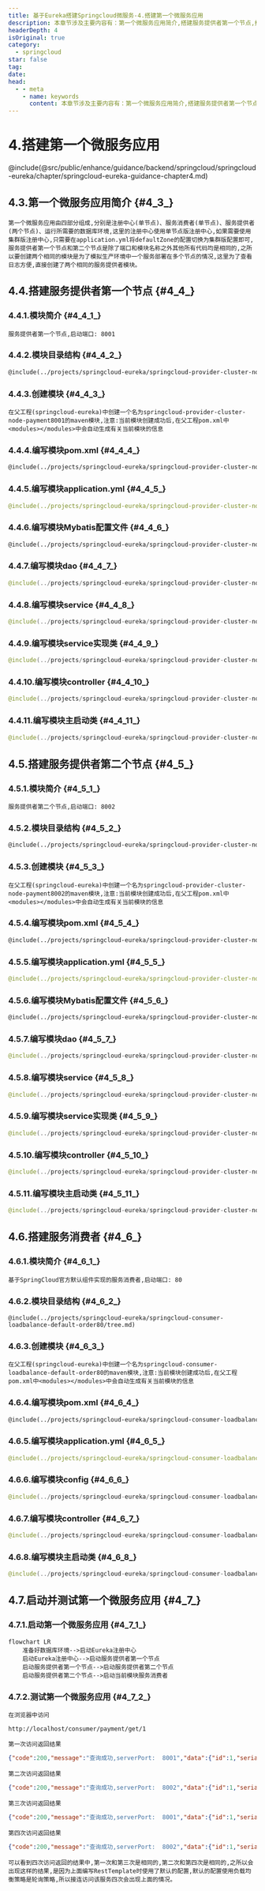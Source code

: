 ```yaml
---
title: 基于Eureka搭建Springcloud微服务-4.搭建第一个微服务应用
description: 本章节涉及主要内容有：第一个微服务应用简介,搭建服务提供者第一个节点,搭建服务提供者第二个节点,搭建服务消费者,启动并测试第一个微服务应用,具体每个小节中包含的内容可使通过下面的章节内容大纲进行查看,所有代码均经过严格测试，可直接复制运行即可。
headerDepth: 4
isOriginal: true
category:
  - springcloud
star: false
tag:
date: 
head:
  - - meta
    - name: keywords
      content: 本章节涉及主要内容有：第一个微服务应用简介,搭建服务提供者第一个节点,搭建服务提供者第二个节点,搭建服务消费者,启动并测试第一个微服务应用,具体每个小节中包含的内容可使通过下面的章节内容大纲进行查看,所有代码均经过严格测试，可直接复制运行即可。
---
```


# 4.搭建第一个微服务应用
@include(@src/public/enhance/guidance/backend/springcloud/springcloud-eureka/chapter/springcloud-eureka-guidance-chapter4.md)
## 4.3.第一个微服务应用简介 {#4_3_}
    第一个微服务应用由四部分组成,分别是注册中心(单节点)、服务消费者(单节点)、服务提供者(两个节点)、运行所需要的数据库环境,这里的注册中心使用单节点版注册中心,如果需要使用集群版注册中心,只需要在application.yml将defaultZone的配置切换为集群版配置即可,服务提供者第一个节点和第二个节点是除了端口和模块名称之外其他所有代码均是相同的,之所以要创建两个相同的模块是为了模拟生产环境中一个服务部署在多个节点的情况,这里为了查看日志方便,直接创建了两个相同的服务提供者模块。
## 4.4.搭建服务提供者第一个节点 {#4_4_}
### 4.4.1.模块简介 {#4_4_1_}
    服务提供者第一个节点,启动端口: 8001
### 4.4.2.模块目录结构 {#4_4_2_}
```md
@include(../projects/springcloud-eureka/springcloud-provider-cluster-node-payment8001/tree.md)
```
### 4.4.3.创建模块 {#4_4_3_}
	在父工程(springcloud-eureka)中创建一个名为springcloud-provider-cluster-node-payment8001的maven模块,注意:当前模块创建成功后,在父工程pom.xml中<modules></modules>中会自动生成有关当前模块的信息
### 4.4.4.编写模块pom.xml {#4_4_4_}
```xml
@include(../projects/springcloud-eureka/springcloud-provider-cluster-node-payment8001/pom.xml)
```
### 4.4.5.编写模块application.yml {#4_4_5_}
```yml
@include(../projects/springcloud-eureka/springcloud-provider-cluster-node-payment8001/src/main/resources/application.yml)
```
### 4.4.6.编写模块Mybatis配置文件 {#4_4_6_}
```xml
@include(../projects/springcloud-eureka/springcloud-provider-cluster-node-payment8001/src/main/resources/mapper/PaymentMapper.xml)
```
### 4.4.7.编写模块dao {#4_4_7_}
```java
@include(../projects/springcloud-eureka/springcloud-provider-cluster-node-payment8001/src/main/java//org/openatom/springcloud/dao/PaymentDao.java)
```
### 4.4.8.编写模块service {#4_4_8_}
```java
@include(../projects/springcloud-eureka/springcloud-provider-cluster-node-payment8001/src/main/java//org/openatom/springcloud/service/PaymentService.java)
```
### 4.4.9.编写模块service实现类 {#4_4_9_}
```java
@include(../projects/springcloud-eureka/springcloud-provider-cluster-node-payment8001/src/main/java//org/openatom/springcloud/service/impl/PaymentServiceImpl.java)
```
### 4.4.10.编写模块controller {#4_4_10_}
```java
@include(../projects/springcloud-eureka/springcloud-provider-cluster-node-payment8001/src/main/java//org/openatom/springcloud/controller/PaymentController.java)
```
### 4.4.11.编写模块主启动类 {#4_4_11_}
```java
@include(../projects/springcloud-eureka/springcloud-provider-cluster-node-payment8001/src/main/java//org/openatom/springcloud/PaymentServiceProviderClusterNode8001.java)
```

## 4.5.搭建服务提供者第二个节点 {#4_5_}
### 4.5.1.模块简介 {#4_5_1_}
    服务提供者第二个节点,启动端口: 8002
### 4.5.2.模块目录结构 {#4_5_2_}
```md
@include(../projects/springcloud-eureka/springcloud-provider-cluster-node-payment8002/tree.md)
```
### 4.5.3.创建模块 {#4_5_3_}
	在父工程(springcloud-eureka)中创建一个名为springcloud-provider-cluster-node-payment8002的maven模块,注意:当前模块创建成功后,在父工程pom.xml中<modules></modules>中会自动生成有关当前模块的信息
### 4.5.4.编写模块pom.xml {#4_5_4_}
```xml
@include(../projects/springcloud-eureka/springcloud-provider-cluster-node-payment8002/pom.xml)
```
### 4.5.5.编写模块application.yml {#4_5_5_}
```yml
@include(../projects/springcloud-eureka/springcloud-provider-cluster-node-payment8002/src/main/resources/application.yml)
```
### 4.5.6.编写模块Mybatis配置文件 {#4_5_6_}
```xml
@include(../projects/springcloud-eureka/springcloud-provider-cluster-node-payment8002/src/main/resources/mapper/PaymentMapper.xml)
```
### 4.5.7.编写模块dao {#4_5_7_}
```java
@include(../projects/springcloud-eureka/springcloud-provider-cluster-node-payment8002/src/main/java//org/openatom/springcloud/dao/PaymentDao.java)
```
### 4.5.8.编写模块service {#4_5_8_}
```java
@include(../projects/springcloud-eureka/springcloud-provider-cluster-node-payment8002/src/main/java//org/openatom/springcloud/service/PaymentService.java)
```
### 4.5.9.编写模块service实现类 {#4_5_9_}
```java
@include(../projects/springcloud-eureka/springcloud-provider-cluster-node-payment8002/src/main/java//org/openatom/springcloud/service/impl/PaymentServiceImpl.java)
```
### 4.5.10.编写模块controller {#4_5_10_}
```java
@include(../projects/springcloud-eureka/springcloud-provider-cluster-node-payment8002/src/main/java//org/openatom/springcloud/controller/PaymentController.java)
```
### 4.5.11.编写模块主启动类 {#4_5_11_}
```java
@include(../projects/springcloud-eureka/springcloud-provider-cluster-node-payment8002/src/main/java//org/openatom/springcloud/PaymentServiceProviderClusterNode8002.java)
```

## 4.6.搭建服务消费者 {#4_6_}
### 4.6.1.模块简介 {#4_6_1_}
    基于SpringCloud官方默认组件实现的服务消费者,启动端口: 80
### 4.6.2.模块目录结构 {#4_6_2_}
    @include(../projects/springcloud-eureka/springcloud-consumer-loadbalance-default-order80/tree.md)
### 4.6.3.创建模块 {#4_6_3_}
	在父工程(springcloud-eureka)中创建一个名为springcloud-consumer-loadbalance-default-order80的maven模块,注意:当前模块创建成功后,在父工程pom.xml中<modules></modules>中会自动生成有关当前模块的信息
### 4.6.4.编写模块pom.xml {#4_6_4_}
```xml
@include(../projects/springcloud-eureka/springcloud-consumer-loadbalance-default-order80/pom.xml)
```
### 4.6.5.编写模块application.yml {#4_6_5_}
```yml
@include(../projects/springcloud-eureka/springcloud-consumer-loadbalance-default-order80/src/main/resources/application.yml)
```
### 4.6.6.编写模块config {#4_6_6_}
```java
@include(../projects/springcloud-eureka/springcloud-consumer-loadbalance-default-order80/src/main/java/org/openatom/springcloud/config/ApplicationContextConfig.java)
```
### 4.6.7.编写模块controller {#4_6_7_}
```java
@include(../projects/springcloud-eureka/springcloud-consumer-loadbalance-default-order80/src/main/java/org/openatom/springcloud/controller/OrderConsumerController.java)
```
### 4.6.8.编写模块主启动类 {#4_6_8_}
```java
@include(../projects/springcloud-eureka/springcloud-consumer-loadbalance-default-order80/src/main/java/org/openatom/springcloud/OrderServiceConsumerLoadBalanceDefault80.java)
```

## 4.7.启动并测试第一个微服务应用 {#4_7_}
### 4.7.1.启动第一个微服务应用 {#4_7_1_}
```mermaid
flowchart LR
    准备好数据库环境-->启动Eureka注册中心
    启动Eureka注册中心-->启动服务提供者第一个节点
    启动服务提供者第一个节点-->启动服务提供者第二个节点
    启动服务提供者第二个节点-->启动当前模块服务消费者
```
### 4.7.2.测试第一个微服务应用 {#4_7_2_}
    在浏览器中访问
```
http://localhost/consumer/payment/get/1
```
    第一次访问返回结果
```json
{"code":200,"message":"查询成功,serverPort:  8001","data":{"id":1,"serial":"15646546546"}}
```
    第二次访问返回结果
```json
{"code":200,"message":"查询成功,serverPort:  8002","data":{"id":1,"serial":"15646546546"}}
```
    第三次访问返回结果
```json
{"code":200,"message":"查询成功,serverPort:  8001","data":{"id":1,"serial":"15646546546"}}
```
    第四次访问返回结果
```json
{"code":200,"message":"查询成功,serverPort:  8002","data":{"id":1,"serial":"15646546546"}}
```
    可以看到四次访问返回的结果中,第一次和第三次是相同的,第二次和第四次是相同的,之所以会出现这样的结果,是因为上面编写RestTemplate时使用了默认的配置,默认的配置使用负载均衡策略是轮询策略,所以接连访问该服务四次会出现上面的情况。


<ScrollIntoPageView/>
